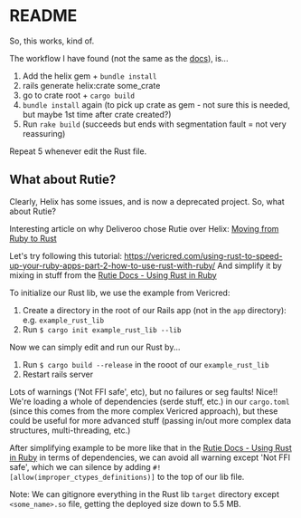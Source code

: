 # README

So, this works, kind of.

The workflow I have found (not the same as the [docs](https://usehelix.com/getting_started#step-1-create-a-new-rails-project)), is...

1. Add the helix gem + `bundle install`
2. rails generate helix:crate some_crate
3. go to crate root + `cargo build`
4. `bundle install` again (to pick up crate as gem - not sure this is needed, but maybe 1st time after crate created?)
5. Run `rake build` (succeeds but ends with segmentation fault = not very reassuring)

Repeat 5 whenever edit the Rust file.

## What about Rutie?

Clearly, Helix has some issues, and is now a deprecated project. So, what about Rutie?

Interesting article on why Deliveroo chose Rutie over Helix: [Moving from Ruby to Rust](https://deliveroo.engineering/2019/02/14/moving-from-ruby-to-rust.html#performance-improvements)

Let's try following this tutorial: https://vericred.com/using-rust-to-speed-up-your-ruby-apps-part-2-how-to-use-rust-with-ruby/
And simplify it by mixing in stuff from the [Rutie Docs - Using Rust in Ruby](https://github.com/danielpclark/rutie#using-rust-in-ruby)

To initialize our Rust lib, we use the example from Vericred:
1. Create a directory in the root of our Rails app (not in the `app` directory): e.g. `example_rust_lib`
2. Run `$ cargo init example_rust_lib --lib`

Now we can simply edit and run our Rust by...
1. Run `$ cargo build --release` in the rooot of our `example_rust_lib`
2. Restart rails server

Lots of warnings ('Not FFI safe', etc), but no failures or seg faults! Nice!!
We're loading a whole of dependencies (serde stuff, etc.) in our `cargo.toml` (since this comes from the more complex Vericred approach), but these could be useful for more advanced stuff (passing in/out more complex data structures, multi-threading, etc.)

After simplifying example to be more like that in the [Rutie Docs - Using Rust in Ruby](https://github.com/danielpclark/rutie#using-rust-in-ruby) in terms of dependencies, we can avoid all warning except 'Not FFI safe', which we can silence by adding `#![allow(improper_ctypes_definitions)]` to the top of our lib file.

Note: We can gitignore everything in the Rust lib `target` directory except `<some_name>.so` file, getting the deployed size down to 5.5 MB.